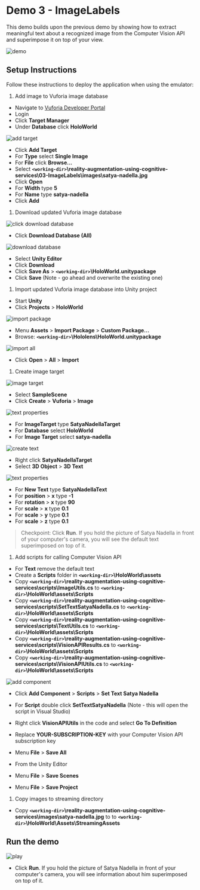 # Demo 3 - ImageLabels

This demo builds upon the previous demo by showing how to extract meaningful text about a recognized image from the Computer Vision API and superimpose it on top of your view.

![demo](setup/demo3-running-resized-66.png)

## Setup Instructions

Follow these instructions to deploy the application when using the emulator:

1. Add image to Vuforia image database

  - Navigate to [Vuforia Developer Portal](https://developer.vuforia.com)
  - Login
  - Click **Target Manager**
  - Under **Database** click **HoloWorld**

   ![add target](setup/add-target-labelled-resized-66.png)

  - Click **Add Target**
  - For **Type** select **Single Image**
  - For **File** click **Browse...**
  - Select **`<working-dir>`\reality-augmentation-using-cognitive-services\03-ImageLabels\images\satya-nadella.jpg**
  - Click **Open**
  - For **Width** type **5**
  - For **Name** type **satya-nadella**
  - Click **Add**

1. Download updated Vuforia image database

  ![click download database](setup/click-download-database-labelled-resized-66.png)

  - Click **Download Database (All)**

  ![download database](setup/download-database-labelled-resized-66.png)

  - Select **Unity Editor**
  - Click **Download**
  - Click **Save As** > **`<working-dir>`\HoloWorld.unitypackage**
  - Click **Save** (Note - go ahead and overwrite the existing one)

1. Import updated Vuforia image database into Unity project
  - Start **Unity**
  - Click **Projects** > **HoloWorld**

  ![import package](setup/import-package-labelled-resized-66.png)

  - Menu **Assets** > **Import Package** > **Custom Package...**
  - Browse: **`<working-dir>`\Hololens\HoloWorld.unitypackage**

  ![import all](setup/import-all-labelled-resized-66.png)

  - Click **Open** > **All** > **Import**

1. Create image target

  ![image target](setup/image-target-labelled-resized-66.png)

  - Select **SampleScene**
  - Click **Create** > **Vuforia** > **Image**

  ![text properties](setup/image-target-properties-labelled-resized-66.png)

  - For **ImageTarget** type **SatyaNadellaTarget**
  - For **Database** select **HoloWorld**
  - For **Image Target** select **satya-nadella**

  ![create text](setup/create-text-labelled-resized-66.png)

  - Right click **SatyaNadellaTarget**
  - Select **3D Object** > **3D Text**

  ![text properties](setup/text-properties-labelled-resized-66.png)

  - For **New Text** type **SatyaNadellaText**
  - For **position** > **x** type **-1**
  - For **rotation** > **x** type **90**
  - For **scale** > **x** type **0.1**
  - For **scale** > **y** type **0.1**
  - For **scale** > **z** type **0.1**

  > Checkpoint: Click **Run**. If you hold the picture of Satya Nadella in front of your computer's camera, you will see the default text superimposed on top of it.

1. Add scripts for calling Computer Vision API

  - For **Text** remove the default text
  - Create a **Scripts** folder in **`<working-dir>`\HoloWorld\assets**
  - Copy **`<working-dir>`\reality-augmentation-using-cognitive-services\scripts\ImageUtils.cs** to **`<working-dir>`\HoloWorld\assets\Scripts**
  - Copy **`<working-dir>`\reality-augmentation-using-cognitive-services\scripts\SetTextSatyaNadella.cs** to **`<working-dir>`\HoloWorld\assets\Scripts**
  - Copy **`<working-dir>`\reality-augmentation-using-cognitive-services\scripts\TextUtils.cs** to **`<working-dir>`\HoloWorld\assets\Scripts**
  - Copy **`<working-dir>`\reality-augmentation-using-cognitive-services\scripts\VisionAPIResults.cs** to **`<working-dir>`\HoloWorld\assets\Scripts**
  - Copy **`<working-dir>`\reality-augmentation-using-cognitive-services\scripts\VisionAPIUtils.cs** to **`<working-dir>`\HoloWorld\assets\Scripts**

  ![add component](setup/add-component-labelled-resized-66.png)

  - Click **Add Component** > **Scripts** > **Set Text Satya Nadella**
  - For **Script** double click **SetTextSatyaNadella** (Note - this will open the script in Visual Studio)
  - Right click **VisionAPIUtils** in the code and select **Go To Definition**
  - Replace **YOUR-SUBSCRIPTION-KEY** with your Computer Vision API subscription key
  - Menu **File** > **Save All**

  - From the Unity Editor
  - Menu **File** > **Save Scenes**
  - Menu **File** > **Save Project**

1. Copy images to streaming directory

  - Copy **`<working-dir>`\reality-augmentation-using-cognitive-services\images\satya-nadella.jpg** to
  to **`<working-dir>`\HoloWorld\Assets\StreamingAssets**

## Run the demo

  ![play](setup/play-labelled-resized-66.png)

  - Click **Run**. If you hold the picture of Satya Nadella in front of your computer's camera, you will see information about him superimposed on top of it.
